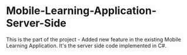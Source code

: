 # Mobile-Learning-Application-Server-Side
This is the part of the project - Added new feature in the existing Mobile Learning Application.
It's the server side code implemented in C#.
